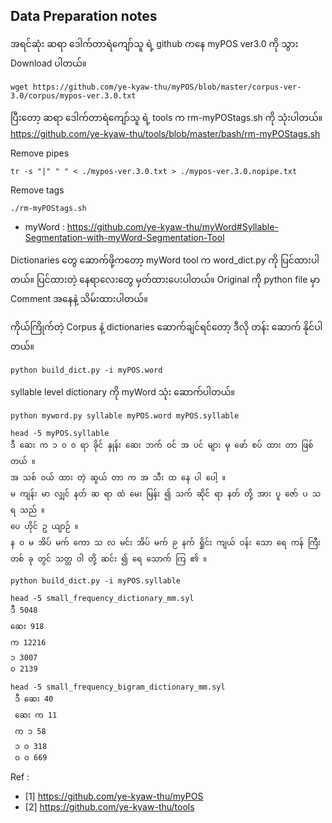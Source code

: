 ## Data Preparation notes

အရင်ဆုံး ဆရာ ​ဒေါက်တာရဲ​ကျော်သူ ရဲ့ github က​နေ myPOS ver3.0 ကို သွား ​Download ပါတယ်။

```{r, engine='bash', count_lines}
wget https://github.com/ye-kyaw-thu/myPOS/blob/master/corpus-ver-3.0/corpus/mypos-ver.3.0.txt
```

ပြီး​တော့ ဆရာ ​ဒေါက်တာရဲ​ကျော်သူ ရဲ့ tools က rm-myPOStags.sh ကို သုံးပါတယ်။ 
https://github.com/ye-kyaw-thu/tools/blob/master/bash/rm-myPOStags.sh

Remove pipes
```{r, engine='bash', count_lines}
tr -s "|" " " < ./mypos-ver.3.0.txt > ./mypos-ver.3.0.nopipe.txt
```
Remove tags
```{r, engine='bash', count_lines}
./rm-myPOStags.sh
```

- myWord : https://github.com/ye-kyaw-thu/myWord#Syllable-Segmentation-with-myWord-Segmentation-Tool

Dictionaries ​တွေ ​ဆောက်ဖို့က​တော့ myWord tool က word_dict.py ကို ပြင်ထားပါတယ်။ ပြင်ထားတဲ့ ​နေရာ​လေး​တွေ မှတ်ထား​ပေးပါတယ်။
Original ကို python file မှာ Comment အ​နေနဲ့ သိမ်းထားပါတယ်။

ကိုယ်ကြိုက်တဲ့ Corpus နဲ့ dictionaries ​ဆောက်ချင်ရင်​တော့ ဒီလို တန်း ​ဆောက် နိုင်ပါတယ်။ 
```{r, engine='bash', count_lines}
python build_dict.py -i myPOS.word
```
syllable level dictionary ကို myWord သုံး ဆောက်ပါတယ်။
```{r, engine='bash', count_lines}
python myword.py syllable myPOS.word myPOS.syllable
```

```{r, engine='bash', count_lines}
head -5 myPOS.syllable 
ဒီ ဆေး က ၁ ၀ ၀ ရာ ခိုင် နှုန်း ဆေး ဘက် ဝင် အ ပင် များ မှ ဖော် စပ် ထား တာ ဖြစ် တယ် ။
အ သစ် ဝယ် ထား တဲ့ ဆွယ် တာ က အ သီး ထ နေ ပါ ပေါ့ ။
မ ကျန်း မာ လျှင် နတ် ဆ ရာ ထံ မေး မြန်း ၍ သက် ဆိုင် ရာ နတ် တို့ အား ပူ ဇော် ပ သ ရ သည် ။
ပေ ဟိုင် ဥ ယျာဉ် ။
န ဝ မ အိပ် မက် ကော သ လ မင်း အိပ် မက် ၉ နက် ရှိုင်း ကျယ် ဝန်း သော ရေ ကန် ကြီး တစ် ခု တွင် သတ္တ ဝါ တို့ ဆင်း ၍ ရေ သောက် ကြ ၏ ။
```

```{r, engine='bash', count_lines}
python build_dict.py -i myPOS.syllable
```

```{r, engine='bash', count_lines}
head -5 small_frequency_dictionary_mm.syl 
ဒီ 5048
ဆေး 918
က 12216
၁ 3007
၀ 2139

head -5 small_frequency_bigram_dictionary_mm.syl 
 ဒီ ဆေး 40
 ဆေး က 11
 က ၁ 58
 ၁ ၀ 318
 ၀ ၀ 669
```


Ref :
- [1] https://github.com/ye-kyaw-thu/myPOS
- [2] https://github.com/ye-kyaw-thu/tools
